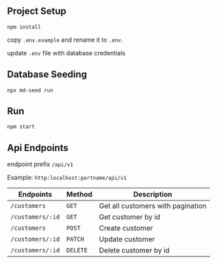 ## Project Setup

```shell
npm install
```
copy `.env.example` and rename it to `.env`.

update `.env` file with database credentials

## Database Seeding 

```shell
npx md-seed run
```

## Run 

```shell
npm start 
```

## Api Endpoints

endpoint prefix `/api/v1`

Example: `http:localhost:portname/api/v1`

Endpoints              | Method  | Description
-----------------------|-------- |--------------------------------------------------------------------------
`/customers`           | `GET`   | Get all customers with pagination
`/customers/:id`       | `GET`   | Get customer by id
`/customers`           | `POST`  | Create customer
`/customers/:id`       | `PATCH` | Update customer
`/customers/:id`       | `DELETE`| Delete customer by id

